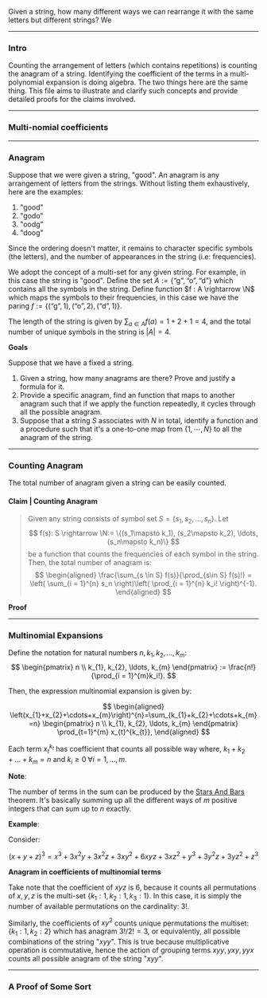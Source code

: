 Given a string, how many different ways we can rearrange it with the same letters but different strings? We 

---
### **Intro**

Counting the arrangement of letters (which contains repetitions) is counting the anagram of a string. 
Identifying the coefficient of the terms in a multi-polynomial expansion is doing algebra. 
The two things here are the same thing. 
This file aims to illustrate and clarify such concepts and provide detailed proofs for the claims involved. 


---
### **Multi-nomial coefficients**



---
### **Anagram**
Suppose that we were given a string, "good". 
An anagram is any arrangement of letters from the strings. 
Without listing them exhaustively, here are the examples: 
1. "good"
2. "godo"
3. "oodg"
4. "doog"

Since the ordering doesn't matter, it remains to character specific symbols (the letters), and the number of appearances in the string (i.e: frequencies). 

We adopt the concept of a multi-set for any given string. 
For example, in this case the string is "good". 
Define the set $A := \{\text{``g"}, \text{``o''}, \text{``d''}\}$ which contains all the symbols in the string. 
Define function $f : A \rightarrow \N$ which maps the symbols to their frequencies, in this case we have the paring $f:=\{(\text{``g''}, 1), (\text{``o''}, 2), (\text{``d''}, 1)\}$. 

The length of the string is given by $\sum_{a \in A} f(a) = 1 + 2 + 1 = 4$, and the total number of unique symbols in the string is $|A| = 4$. 

**Goals**

Suppose that we have a fixed a string. 
1. Given a string, how many anagrams are there? Prove and justify a formula for it. 
2. Provide a specific anagram, find an function that maps to another anagram such that if we apply the function repeatedly, it cycles through all the possible anagram. 
3. Suppose that a string $S$ associates with $N$ in total, identify a function and a procedure such that it's a one-to-one map from $\{1, \cdots, N\}$ to all the anagram of the string. 


---
### **Counting Anagram**

The total number of anagram given a string can be easily counted. 

#### **Claim | Counting Anagram**
> Given any string consists of symbol set $S = \{s_1, s_2, \ldots, s_n\}$. 
> Let 
> $$
>     f(s): S \rightarrow \N:= \{(s_1\mapsto k_1), (s_2\mapsto k_2), \ldots, (s_n\mapsto k_n)\}
> $$ 
> be a function that counts the frequencies of each symbol in the string. 
> Then, the total number of anagram is: 
> $$
> \begin{aligned}
>     \frac{\sum_{s \in S} f(s)}{\prod_{s\in S} f(s)!}
>     = \left(
>         \sum_{i = 1}^{n} s_n
>     \right)\left(
>         \prod_{i = 1}^{n} k_i!
>     \right)^{-1}. 
> \end{aligned}
> $$

**Proof**




<!-- 
The anagram of a string a specific ordering of the multi-set containing the letters used in a given string. 
Using a multi-set to represent the string "godoggy" it will be: 

$$
S = \{g: 3, 0: 2, d:1, y: 1\}
$$

In total, there are $7!$ many permutations of a given sequence of 7 symbols. The total number of anagram is given by: 

$$
\frac{7!}{3!2!}
$$

In general, suppose that there exists an multi-set of symbols $\{s_1:n_1, s_1:n_2, \cdots, s_k:n_k\}$, and we are interested in the total number of unique anagram that can be created by using all the symbols from the multi-set, then it's given as: 

> $$
> \frac{n!}{n_1!n_2!\cdots n_k!}
> $$

**Remark**: 

Intuitively, the subset of all the same letter repeating letters multiplied by all permutations of the other letter provides us the total number of permutations. Therefore to eliminate the repetitions it make intuitive senes to divide by the total number of ways all possible subset of repeating elements can repeat by the total number of permutations of all letters, ignoring the repeating letters.  -->


---
### **Multinomial Expansions**

Define the notation for natural numbers $n, k_1, k_2, \ldots, k_m$: 
$$
\begin{pmatrix}
    n \\
    k_{1}, k_{2}, \ldots, k_{m}
\end{pmatrix}
:= 
\frac{n!}{\prod_{i = 1}^{m}k_i!}. 
$$

Then, the expression multinomial expansion is given by: 

$$
\begin{aligned}
    \left(x_{1}+x_{2}+\cdots+x_{m}\right)^{n}=\sum_{k_{1}+k_{2}+\cdots+k_{m}=n}
        \begin{pmatrix}
            n \\
            k_{1}, k_{2}, \ldots, k_{m}
        \end{pmatrix}
    \prod_{t=1}^{m} x_{t}^{k_{t}}, 
\end{aligned}
$$

Each term $x_t^{k_t}$ has coefficient that counts all possible way where, $k_1 + k_2 + \ldots + k_m = n$ and $k_i \ge 0\; \forall i = 1, \ldots, m$. 


**Note**: 

The number of terms in the sum can be produced by the [Stars And Bars](../MATH%20000%20Math%20Essential/Probability,%20Stats/Stars%20And%20Bars.md) theorem. It's basically summing up all the different ways of $m$ positive integers that can sum up to $n$ exactly. 

**Example**: 

Consider: 

$$
    (x + y + z)^3 = x^3+3 x^2 y+3 x^2 z+3 x y^2+6 x y z+3 x z^2+y^3+3 y^2 z+3 y z^2+z^3
$$

**Anagram in coefficients of multinomial terms**

Take note that the coefficient of $xyz$ is $6$, because it counts all permutations of $x, y, z$ is the multi-set $\{k_1:1, k_2:1, k_3:1\}$. In this case, it is simply the number of available permutations on the cardinality: $3!$. 

Similarly, the coefficients of $xy^2$ counts unique permutations the multiset: $\{k_1:1, k_2:2\}$ which has anagram $3!/2! = 3$, or equivalently, all possible combinations of the string "$xyy$". 
This is true because multiplicative operation is commutative, hence the action of grouping terms $xyy, yxy, yyx$ counts all possible anagram of the string "$xyy$". 



<!-- ### **Example: A Divide and Conquer Approach**

Another way to get the same formula is to use the idea of a "Super Group" and the formula for combinatorics.  

Let's say we have the string "aabbCCDD". 

If I split it by letter type, then there are 2 types: Upper and Lower cased letters. 

The number of such a splitting will be: 

$$
\frac{8}{4!4!}
$$

Now, 2 groups of $4$ remains, and each has 2 groups of 2 elements, because they are different letters, therefore, for each subgroup, the number of combination will be given by: 

$$
\frac{4!}{2!2!} \quad \frac{4!}{2!2!}
$$

Then, every possible permutations of the super group, we have: 

$$
\frac{4!4!}{2!2!2!2!}
$$

In total. However, re-arranging inside the sub-group doesn't change the super group, therefore, we can just multiply then together and get: 

$$
\frac{8}{4!4!}\times \frac{4!4!}{2!2!2!2!} 
=
\frac{8!}{2!2!2!2!}
$$

And, for this example, the above results is the same as obtained via the multinomial coefficient formula.  -->

---
### **A Proof of Some Sort**



